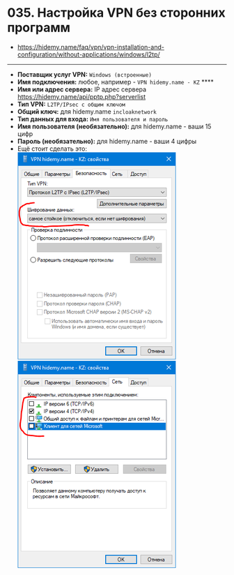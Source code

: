 # 035. Настройка VPN без сторонних программ

- https://hidemy.name/faq/vpn/vpn-installation-and-configuration/without-applications/windows/l2tp/
---

- **Поставщик услуг VPN:** `Windows (встроенные)`
- **Имя подключения:** любое, например - `VPN hidemy.name - KZ` ****
- **Имя или адрес сервера:** IP адрес сервера
  https://hidemy.name/api/pptp.php?serverlist
- **Тип VPN:** `L2TP/IPsec с общим ключом`
- **Общий ключ:** для hidemy.name `incloaknetwork`
- **Тип данных для входа:** `Имя пользователя и пароль`
- **Имя пользователя (необязательно):** для hidemy.name - ваши 15 цифр
- **Пароль (необязательно):** для hidemy.name - ваши 4 цифры
- Ещё стоит сделать это:  
  ![](i/001.png) ![](i/002.png)